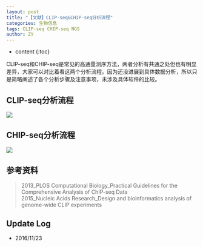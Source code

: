 ```yaml
---
layout: post
title: "【文献】CLIP-seq&CHIP-seq分析流程"
categories: 生物信息
tags: CLIP-seq CHIP-seq NGS
author: ZY
---
```


* content
{:toc}

CLIP-seq和CHIP-seq是常见的高通量测序方法，两者分析有共通之处但也有明显差异，大家可以对比着看这两个分析流程。因为还没进展到具体数据分析，所以只是简略阐述了各个分析步骤及注意事项，未涉及具体软件的比较。




## CLIP-seq分析流程

![](https://raw.githubusercontent.com/woaielf/woaielf.github.io/master/_posts/Pic/7-CLIP-seq1.png)

## CHIP-seq分析流程

![](https://raw.githubusercontent.com/woaielf/woaielf.github.io/master/_posts/Pic/7-CHIP-seq2.png)

## 参考资料
> 2013_PLOS Computational Biology_Practical Guidelines for the Comprehensive Analysis of ChIP-seq Data <br>
2015_Nucleic Acids Research_Design and bioinformatics analysis of genome-wide CLIP experiments

## Update Log
- 2016/11/23
